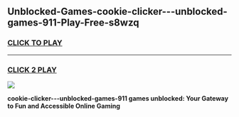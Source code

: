 
## Unblocked-Games-cookie-clicker---unblocked-games-911-Play-Free-s8wzq
<h3>
<a href="https://premium76.site?title=cookie-clicker---unblocked-games-911&ref=18A">CLICK TO PLAY</a></h3>
<hr>

<h3>
<a href="https://premium76.site?title=cookie-clicker---unblocked-games-911&ref=18A">CLICK 2 PLAY</a>
  
</h3>

<a href="https://premium76.site?title=cookie-clicker---unblocked-games-911&ref=18A"><img src="https://clearcache.store/games.png"></a>


**cookie-clicker---unblocked-games-911 games unblocked: Your Gateway to Fun and Accessible Online Gaming**

